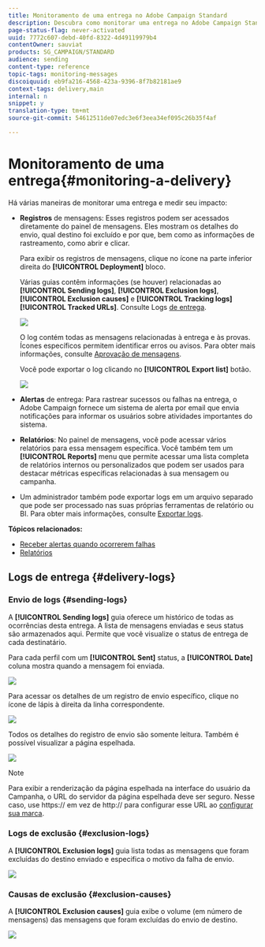 ```yaml
---
title: Monitoramento de uma entrega no Adobe Campaign Standard
description: Descubra como monitorar uma entrega no Adobe Campaign Standard.
page-status-flag: never-activated
uuid: 7772c607-debd-40fd-8322-4d49119979b4
contentOwner: sauviat
products: SG_CAMPAIGN/STANDARD
audience: sending
content-type: reference
topic-tags: monitoring-messages
discoiquuid: eb9fa216-4568-423a-9396-8f7b82181ae9
context-tags: delivery,main
internal: n
snippet: y
translation-type: tm+mt
source-git-commit: 54612511de07edc3e6f3eea34ef095c26b35f4af

---
```



# Monitoramento de uma entrega{#monitoring-a-delivery}

Há várias maneiras de monitorar uma entrega e medir seu impacto:

* **Registros** de mensagens: Esses registros podem ser acessados diretamente do painel de mensagens. Eles mostram os detalhes do envio, qual destino foi excluído e por que, bem como as informações de rastreamento, como abrir e clicar.

   Para exibir os registros de mensagens, clique no ícone na parte inferior direita do **[!UICONTROL Deployment]** bloco.

   Várias guias contêm informações (se houver) relacionadas ao **[!UICONTROL Sending logs]**, **[!UICONTROL Exclusion logs]**, **[!UICONTROL Exclusion causes]** e **[!UICONTROL Tracking logs]** **[!UICONTROL Tracked URLs]**. Consulte Logs [de entrega](#delivery-logs).

   ![](assets/sending_delivery1.png)

   O log contém todas as mensagens relacionadas à entrega e às provas. Ícones específicos permitem identificar erros ou avisos. Para obter mais informações, consulte [Aprovação de mensagens](../../sending/using/previewing-messages.md).

   Você pode exportar o log clicando no **[!UICONTROL Export list]** botão.

   ![](assets/sending_delivery2.png)

* **Alertas** de entrega: Para rastrear sucessos ou falhas na entrega, o Adobe Campaign fornece um sistema de alerta por email que envia notificações para informar os usuários sobre atividades importantes do sistema.
* **Relatórios**: No painel de mensagens, você pode acessar vários relatórios para essa mensagem específica. Você também tem um **[!UICONTROL Reports]** menu que permite acessar uma lista completa de relatórios internos ou personalizados que podem ser usados para destacar métricas específicas relacionadas à sua mensagem ou campanha.
* Um administrador também pode exportar logs em um arquivo separado que pode ser processado nas suas próprias ferramentas de relatório ou BI. Para obter mais informações, consulte [Exportar logs](../../automating/using/exporting-logs.md).

**Tópicos relacionados:**

* [Receber alertas quando ocorrerem falhas](../../sending/using/receiving-alerts-when-failures-happen.md)
* [Relatórios](../../reporting/using/about-dynamic-reports.md)

## Logs de entrega {#delivery-logs}

### Envio de logs {#sending-logs}

A **[!UICONTROL Sending logs]** guia oferece um histórico de todas as ocorrências desta entrega. A lista de mensagens enviadas e seus status são armazenados aqui. Permite que você visualize o status de entrega de cada destinatário.

Para cada perfil com um **[!UICONTROL Sent]** status, a **[!UICONTROL Date]** coluna mostra quando a mensagem foi enviada.

![](assets/sending_delivery3.png)

Para acessar os detalhes de um registro de envio específico, clique no ícone de lápis à direita da linha correspondente.

![](assets/sending_access-sending-log.png)

Todos os detalhes do registro de envio são somente leitura. Também é possível visualizar a página espelhada.

![](assets/sending_sending-log.png)

>[!NOTE]
>
>Para exibir a renderização da página espelhada na interface do usuário da Campanha, o URL do servidor da página espelhada deve ser seguro. Nesse caso, use https:// em vez de http:// para configurar esse URL ao [configurar sua marca](../../administration/using/branding.md#configuring-and-using-brands).

### Logs de exclusão {#exclusion-logs}

A **[!UICONTROL Exclusion logs]** guia lista todas as mensagens que foram excluídas do destino enviado e especifica o motivo da falha de envio.

![](assets/sending_delivery4.png)

### Causas de exclusão {#exclusion-causes}

A **[!UICONTROL Exclusion causes]** guia exibe o volume (em número de mensagens) das mensagens que foram excluídas do envio de destino.

![](assets/sending_delivery5.png)
